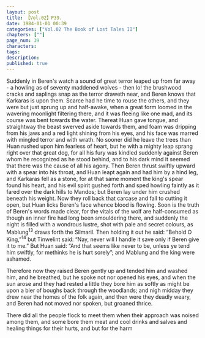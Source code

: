 ```yaml
---
layout: post
title: 【Vol.02】P39.
date: 1984-01-01 00:39
categories: ["Vol.02 The Book of Lost Tales II"]
chapters: [""]
page_num: 39
characters: 
tags: 
description: 
published: true
---
```


<p style="text-indent: 0;">
Suddenly in Beren's watch a sound of great terror leaped up from far away - a howling as of seventy maddened wolves - then lo! the brushwood cracks and saplings snap as the terror draweth near, and Beren knows that Karkaras is upon them. Scarce had he time to rouse the others, and they were but just sprung up and half-awake, when a great form loomed in the wavering moonlight filtering there, and it was fleeing like one mad, and its course was bent towards the water. Thereat Huan gave tongue, and straightway the beast swerved aside towards them, and foam was dripping from his jaws and a red light shining from his eyes, and his face was marred with mingled terror and with wrath. No sooner did he leave the trees than Huan rushed upon him fearless of heart, but he with a mighty leap sprang right over that great dog, for all his fury was kindled suddenly against Beren whom he recognized as he stood behind, and to his dark mind it seemed that there was the cause of all his agony. Then Beren thrust swiftly upward with a spear into his throat, and Huan leapt again and had him by a hind leg, and Karkaras fell as a stone, for at that same moment the king's spear found his heart, and his evil spirit gushed forth and sped howling faintly as it fared over the dark hills to Mandos; but Beren lay under him crushed beneath his weight. Now they roll back that carcase and fall to cutting it open, but Huan licks Beren's face whence blood is flowing. Soon is the truth of Beren's words made clear, for the vitals of the wolf are half-consumed as though an inner fire had long been smouldering there, and suddenly the night is filled with a wondrous lustre, shot with pale and secret colours, as Mablung<SUP>13</SUP> draws forth the Silmaril. Then holding it out he said: “Behold O King,”<SUP>14</SUP> but Tinwelint said: “Nay, never will I handle it save only if Beren give it to me.” But Huan said: “And that seems like never to be, unless ye tend him swiftly, for methinks he is hurt sorely”; and Mablung and the king were ashamed.
</p>

Therefore now they raised Beren gently up and tended him and washed him, and he breathed, but he spoke not nor opened his eyes, and when the sun arose and they had rested a little they bore him as softly as might be upon a bier of boughs back through the woodlands; and nigh midday they drew near the homes of the folk again, and then were they deadly weary, and Beren had not moved nor spoken, but groaned thrice.

There did all the people flock to meet them when their approach was noised among them, and some bore them meat and cool drinks and salves and healing things for their hurts, and but for the harm


